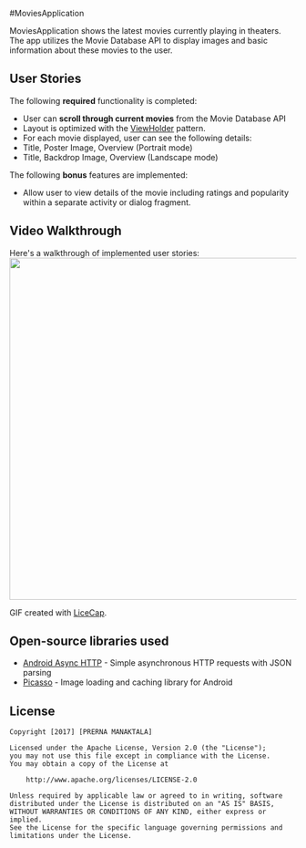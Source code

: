 #MoviesApplication

MoviesApplication shows the latest movies currently playing in theaters. The app utilizes the Movie Database API to display images and basic information about these movies to the user.

## User Stories

The following **required** functionality is completed:

*  User can **scroll through current movies** from the Movie Database API
*  Layout is optimized with the [ViewHolder](http://guides.codepath.com/android/Using-an-ArrayAdapter-with-ListView#improving-performance-with-the-viewholder-pattern) pattern.
*  For each movie displayed, user can see the following details:
  *  Title, Poster Image, Overview (Portrait mode)
  *  Title, Backdrop Image, Overview (Landscape mode)

The following **bonus** features are implemented:

* Allow user to view details of the movie including ratings and popularity within a separate activity or dialog fragment.

## Video Walkthrough

Here's a walkthrough of implemented user stories:
<img src='https://imgur.com/a/51pCJ' width="600" />

GIF created with [LiceCap](http://www.cockos.com/licecap/).

## Open-source libraries used

- [Android Async HTTP](https://github.com/loopj/android-async-http) - Simple asynchronous HTTP requests with JSON parsing
- [Picasso](http://square.github.io/picasso/) - Image loading and caching library for Android

## License

    Copyright [2017] [PRERNA MANAKTALA]

    Licensed under the Apache License, Version 2.0 (the "License");
    you may not use this file except in compliance with the License.
    You may obtain a copy of the License at

        http://www.apache.org/licenses/LICENSE-2.0

    Unless required by applicable law or agreed to in writing, software
    distributed under the License is distributed on an "AS IS" BASIS,
    WITHOUT WARRANTIES OR CONDITIONS OF ANY KIND, either express or implied.
    See the License for the specific language governing permissions and
    limitations under the License.
